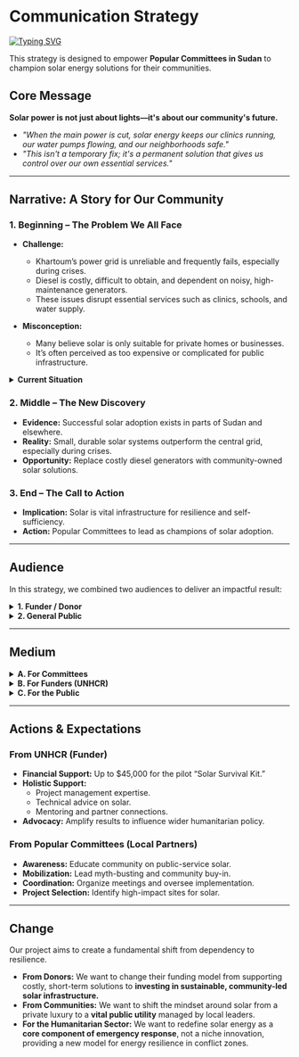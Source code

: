 
<!-- markdownlint-disable MD013 MD001 MD023 MD022 MD049 MD031 MD007 MD033 MD004 MD009 MD013 MD045 MD041 MD032 MD039 MD019 MD012-->
# Communication Strategy
[![Typing SVG](https://readme-typing-svg.herokuapp.com?font=Poppins&weight=500&size=35&pause=1000&color=3B6FD4&vCenter=true&repeat=false&width=850&height=40&lines=Solar+Energy+for+Community+Resilience+in+Sudan)](https://git.io/typing-svg)

This strategy is designed to empower **Popular Committees in Sudan** to champion solar energy solutions for their communities.

## **Core Message**
**Solar power is not just about lights—it's about our community's future.**
- *"When the main power is cut, solar energy keeps our clinics running, our water pumps flowing, and our neighborhoods safe."*
- *"This isn't a temporary fix; it's a permanent solution that gives us control over our own essential services."*

---

## **Narrative: A Story for Our Community**

### **1. Beginning – The Problem We All Face**

- **Challenge:**
  - Khartoum’s power grid is unreliable and frequently fails, especially during crises.
  - Diesel is costly, difficult to obtain, and dependent on noisy, high-maintenance generators.
  - These issues disrupt essential services such as clinics, schools, and water supply.

- **Misconception:**
  - Many believe solar is only suitable for private homes or businesses.
  - It’s often perceived as too expensive or complicated for public infrastructure.

<details>
<summary><b>Current Situation</b></summary>

- **Power Reliability:**  
  In Khartoum and nearby areas, outages can last **1–7 days** during peak demand or crisis periods.

  <details>
  <summary><b>Duration Varies</b></summary>

  The length of blackouts depends on the situation:
  - **Routine Unreliability:** Even in stable periods, daily outages of **12–16 hours** are common due to poor infrastructure and maintenance.
  - **Peak Demand:** Hot summer months overwhelm the grid, causing longer and more frequent outages.
  - **Conflict & Crisis:** The most severe scenario — damage to power stations or transmission lines can cause outages lasting **days, weeks, or even months**.  
    In some cases, residents have had to repair damaged infrastructure themselves.
  </details>

- **Diesel Dependence:**  
  - Price (2025): ~**$2.10/litre**.  
  - A small clinic consumes **80–120 litres/month** just for refrigeration and lighting.

- **Impact on Services:**
  - **Healthcare:** Vaccines spoil; night operations are cancelled.  
  - **Water:** Pumps stop, forcing residents to fetch water manually.  
  - **Education:** Evening classes are cancelled due to lack of lighting.

</details>


### **2. Middle – The New Discovery**
- **Evidence:** Successful solar adoption exists in parts of Sudan and elsewhere.
- **Reality:** Small, durable solar systems outperform the central grid, especially during crises.
- **Opportunity:** Replace costly diesel generators with community-owned solar solutions.

### **3. End – The Call to Action**
- **Implication:** Solar is vital infrastructure for resilience and self-sufficiency.
- **Action:** Popular Committees to lead as champions of solar adoption.

---
## **Audience**

In this strategy, we combined two audiences to deliver an impactful result: 

<details>
<summary><b>
1. Funder / Donor  </b></summary>

**Who they are**: [UNHCR Refugee-led Innovation Fund](https://www.unhcr.org/innovation/refugee-led-innovation-fund/)

| **Category** | **Details** |
|--------------|-------------|
| **Target Funders** | [UNHCR Refugee-led Innovation Fund](https://www.unhcr.org/innovation/refugee-led-innovation-fund/) |
| **What Drives Them?** | Belief in **refugee-led solutions**. Their mission is to **center displaced people** in humanitarian work, valuing lived experience as key to identifying needs and crafting effective solutions. |
| **Why Our Project Fits** | Our project highlights **solar energy as a survival infrastructure**, showing how communities are already **innovating**. This aligns with their **bottom-up, grassroots** approach. |
| **What They Fund** | - **Early-stage innovations** by refugees, for refugees  <br> - Community-based projects  <br> - Strong focus on **energy access** and practical solutions |
| **Geographic Focus** | Global — open to all countries where **UNHCR operates** |
| **Partners & Grantees** | Refugee-Led Organizations (RLOs), local community groups, and **non-traditional partners** |
| **Goals** | - **Empower refugees** to lead solutions  <br> - **Build capacity** (project management, finance, data)  <br> - Promote **sustainable, dignified alternatives** to traditional aid |
| **Problem They Address** | Lack of **flexible, direct funding** for local refugee-led initiatives |
| **Incentive** | Belief that **investing in refugee-led innovation** leads to more **sustainable and impactful** outcomes than top-down approaches |
| **How They Operate** | - Focused on **real-world impact**, not flashy tech  <br> - Want a **clear, actionable plan**  <br> - Value **strong community engagement** |
| **Assumptions** | - Refugees are **active problem-solvers**, not passive recipients  <br> - **Energy is essential** and must be **affordable, reliable, and locally accessible** |
| **Grant Information** | - **Fund Name:** [UNHCR Refugee-led Innovation Fund](https://www.unhcr.org/innovation/refugee-led-innovation-fund/)  <br> - **Location:** Based in Copenhagen, Denmark (Global reach)  <br> - **Status:** **Open** for applications  <br> - **Deadline:** August 22, 2025  <br> - **Eligibility:** Must be **led by forcibly displaced or stateless people** |
| **Preferred Communication Channels** | - **Email** (professional and concise)  <br> - **LinkedIn** (for initial contact and visibility)  <br> - Possibly open to **Zoom/Webinars** if discussing partnerships or innovations |
| **What's Offered** | - **Financial support:** Up to $45,000 USD.  <br> - **Holistic support:** This goes beyond just money. It includes mentoring, help with project management, technical expertise (like legal or technology advice), and opportunities for networking with other refugee-led organizations.  <br> - **Focus on learning:** The fund emphasizes measuring outcomes and sharing lessons learned. |
| **What we need from them** |-**Fund Our Pilot Project:** We request flexible, direct funding (up to $45,000) to design, implement, and evaluate a refugee-led "Solar Survival Kit" pilot in Khartoum, Sudan. <br> - **Amplify Our Findings:** Use their platform to share our blog post, research and project outcomes with key policymakers, donors, and other humanitarian organizations. <br> - **Support Local Leadership:** Advocate for a shift in humanitarian energy policy that prioritizes and funds refugee-led, grassroots solutions. |
| **The Application Process** | -Submitting a proposal online. <br> - A vetting and due diligence phase to check eligibility (specifically that at least 50% of the leadership has lived experience). <br> - A pitch to a selection committee. <br> - A final review by a steering committee, which includes displaced and stateless individuals.|
| **Barriers to Engagement** | - Projects not led by refugees are **ineligible** regardless of quality  <br> - Overly **technical or top-down language** may be a turn-off  <br> - Lack of community involvement or unclear benefit to displaced people |
| **Best Medium / Format** | - **Blog posts** (story-driven, impact-focused)  <br> - **One-pagers or infographics** (clear, visual summaries of outcomes)  <br> - **Short reports with data + community voices** |

</details>

<details>
<summary><b>
2. General Public </b></summary>

**Who they are**: Popular (Neighborhood-Based) Committees for Local Service Delivery and Community Administration in Sudan.  

**What They Do:** These are community-based bodies, 
typically formed at the neighborhood or village level,
to manage and coordinate essential local affairs in the
absence or weakness of formal state institutions.
They are often responsible for basic service delivery
(such as water, electricity, and sanitation),
issuing residence certificates, resolving local disputes,
organizing community security efforts,
and mobilizing resources through voluntary contributions.  

**Their Goals and Aims:** Their main purpose is to serve as a link between regulatory bodies,
government agencies, aid organizations, and the members of the communities they represent.
In contexts like Sudan, these committees can play a vital governance role—especially
during periods of crisis or when state presence is limited.  

**Their Scientific Background:** As committee members are elected from within the community,
their educational and scientific backgrounds can vary significantly.
However, it is generally expected that most of them have at least
a basic understanding of mathematics and statistics, which should
make it possible to communicate findings and results effectively.
Most also have access to smartphones and the internet and are comfortable using them.  

**Their Background on Solar Energy:** Solar energy is already
recognized as a resilient solution to Sudan’s energy challenges.
However, its use has been mostly limited to individual
applications—such as private homes or services provided by
the private sector. It has not yet been widely adopted for
public services such as health, education, or agriculture.
In these sectors, communities still rely primarily on diesel
generators, as they are more familiar and accessible.  

#### **What we expect from them:**  
- Raise awareness about the benefits of solar
  energy for public services (schools, clinics, water pumps).
- Dispel common misconceptions
  (e.g., solar is only for homes, or it’s too expensive to maintain).
- Encourage collective acceptance of solar projects.
- Highlight locations and institutions
  where solar infrastructure would have the highest impact.
- Encourage community contributions
  (financial or in-kind) to expand deployment.
- Coordinate between communities,implementing partners,
  and government agencies to enable smooth deployment.
- Organize community meetings or forums for
  project planning and decision making.
tain communication with updates and invitations for joint activities.
</details>

---
## Medium
<details>
<summary><b>
A. For Committees </b></summary>

#### **1. Communication & Awareness Tools**
- **Infographics** (WhatsApp-shareable) showing solar benefits:
  - *Clinic:* Vaccines stay cold, operations continue at night.
  - *Water Pump:* Water flows without costly diesel.
  - *School:* Evening study possible despite outages.
- **Short Videos:** Success stories from other committees/leaders.
- **Case Studies:** One-page documents including:
  - Problem → Solution → Result.

#### **2. Guiding Community Meetings & Forums**
- **Meeting Agenda Template** for discussing solar adoption.
- **Decision-Making Framework** with ranking criteria:
  - People served.
  - Service criticality in emergencies.
  - Sunlight availability and installation space.

#### **3. Dispelling Misconceptions**
- **Fact Sheets:**
  - *Myth:* Solar is too expensive → **Fact:** Saves money over time.
  - *Myth:* Solar is for the rich → **Fact:** Community investment benefits all.
  - *Myth:* Solar is unreliable → **Fact:** Modern tech works day/night, even on cloudy days.

#### **4. Mobilizing Community Action**
- **Contribution Plan Template** for funding, labor, or site provision.
- **Partner Coordination Guide** for working with aid agencies and NGOs.
</details>

<details>
<summary><b>
B. For Funders (UNHCR) </b></summary>

#### 1. Pitch Presentation

* **Action:** Create a concise, visually appealing deck (e.g., 10-15 slides).
* **Content:**
    * **Slide 1: The Problem (The "Why"):** Use a single powerful image and a short, emotional headline, such as, "When the lights go out, lives are at risk."
    * **Slide 2: Our Discovery (The Data):** Show a simple chart or map from our data science project that highlights the need.
    * **Slide 3: Our Solution (The "What"):** Introduce the **"Solar Survival Kit"** with a clear diagram or prototype image.
    * **Slide 4: Our Partners (The "Who"):** Feature a picture of the Popular Committees and explain their leadership role.
    * **Slide 5: Our Plan (The "How"):** Use a simple timeline to show our implementation plan.
    * **Slide 6: Our Ask:** Clearly state our request for $45,000 and what we'll achieve with it.
    * **Final Slide: The Vision:** End with a powerful statement about the future we are building—resilient, self-sufficient communities in Sudan.
</details>

<details>
<summary><b>
 C. For the Public </b></summary>

#### 1. Blog Post & Infographics

This is about building buy-in and awareness, using simple, relatable language.

* **Action:** Publish the blog post on website or a platform like Medium, and create shareable infographics for platforms like WhatsApp and Facebook.
* **Content:**
    * **Blog Post:**
        * The title should be inspiring and relatable, such as, "How Our Community is Building a Brighter Future with Solar Power."
        * Use the "Narrative: A Story for Our Community" to guide the structure.
        * Keep the language simple and avoid jargon.
        * Include quotes from community members and stories of success.
        * End with a clear call to action: "Join our next meeting to learn more," or "Share this with your neighbors."
    * **Infographics:**
        * Create visuals for each of the "Fact Sheets" to dispel myths.
        * Use simple icons to represent clinics, schools, and water pumps.
        * Show a side-by-side comparison of the cost and effort of diesel versus solar.
        * Ensure all text is in the local language(s) and is easy to read on a smartphone.
</details>

---

## Actions & Expectations

### **From UNHCR (Funder)**
- **Financial Support:** Up to $45,000 for the pilot “Solar Survival Kit.”
- **Holistic Support:**
  - Project management expertise.
  - Technical advice on solar.
  - Mentoring and partner connections.
- **Advocacy:** Amplify results to influence wider humanitarian policy.

### **From Popular Committees (Local Partners)**
- **Awareness:** Educate community on public-service solar.
- **Mobilization:** Lead myth-busting and community buy-in.
- **Coordination:** Organize meetings and oversee implementation.
- **Project Selection:** Identify high-impact sites for solar.

---

## Change 
Our project aims to create a fundamental shift from dependency to resilience.

* **From Donors:** We want to change their funding model from supporting costly, short-term solutions to **investing in sustainable, community-led solar infrastructure.**
* **From Communities:** We want to shift the mindset around solar from a private luxury to a **vital public utility** managed by local leaders.
* **For the Humanitarian Sector:** We want to redefine solar energy as a **core component of emergency response**, not a niche innovation, providing a new model for energy resilience in conflict zones.
